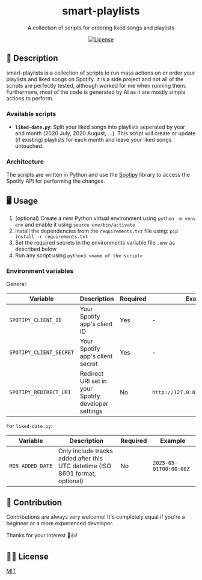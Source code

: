 <h1 align="center">smart-playlists</h1>
<p align="center">A collection of scripts for ordering liked songs and playlists</p>

<p align="center">
    <a href="https://github.com/jarne/smart-playlists/blob/master/LICENSE">
        <img src="https://img.shields.io/github/license/jarne/smart-playlists.svg" alt="License">
    </a>
</p>

## 📙 Description

smart-playlists is a collection of scripts to run mass actions on or order your
playlists and liked songs on Spotify.
It is a side project and not all of the scripts are perfectly tested, although worked
for me when running them.
Furthermore, most of the code is generated by AI as it are mostly simple actions to perform.

### Available scripts

- **`liked-date.py`**: Split your liked songs into playlists seperated by year and month (2020 July, 2020 August, ...). This script will create or update (if existing) playlists for each month and leave your liked songs untouched.

### Architecture

The scripts are written in Python and use the [Spotipy](https://github.com/spotipy-dev/spotipy) library to access
the Spotify API for performing the changes.

## 🖥 Usage

1. (optional) Create a new Python virtual environment using `python -m venv env` and enable it using `source env/bin/activate`
2. Install the dependencies from the `requirements.txt` file using: `pip install -r requirements.txt`
3. Set the required secrets in the environments variable file `.env` as described below
4. Run any script using `python3 <name of the script>`

### Environment variables

General:

| Variable               | Description                                                                 | Required | Example                                |
|------------------------|-----------------------------------------------------------------------------|----------|----------------------------------------|
| `SPOTIPY_CLIENT_ID`    | Your Spotify app's client ID                                                | Yes      | -                                  |
| `SPOTIPY_CLIENT_SECRET`| Your Spotify app's client secret                                            | Yes      | -                                  |
| `SPOTIPY_REDIRECT_URI` | Redirect URI set in your Spotify developer settings                         | No       | `http://127.0.0.1:8888/callback`       |

For `liked-date.py`:

| Variable               | Description                                                                 | Required | Example                                |
|------------------------|-----------------------------------------------------------------------------|----------|----------------------------------------|
| `MIN_ADDED_DATE`       | Only include tracks added after this UTC datetime (ISO 8601 format, optional)         | No       | `2025-05-01T00:00:00Z`                 |

## 🙋‍ Contribution

Contributions are always very welcome! It's completely equal if you're a beginner or a more experienced developer.

Thanks for your interest 🎉👍!

## 👨‍⚖️ License

[MIT](https://github.com/jarne/mart-playlist/blob/main/LICENSE)
